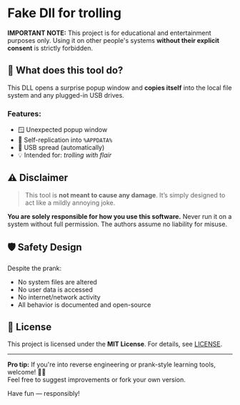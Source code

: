 
# Fake Dll for trolling

**IMPORTANT NOTE:** This project is for educational and entertainment purposes only. Using it on other people's systems **without their explicit consent** is strictly forbidden.

## 🧪 What does this tool do?

This DLL opens a surprise popup window and **copies itself** into the local file system and any plugged-in USB drives.

### Features:

- 🪟 Unexpected popup window
- 📁 Self-replication into `%APPDATA%`
- 🔌 USB spread (automatically)
- 💡 Intended for: *trolling with flair*

## ⚠️ Disclaimer

> This tool is **not meant to cause any damage**. It’s simply designed to act like a mildly annoying joke.

**You are solely responsible for how you use this software.** Never run it on a system without full permission. The authors assume no liability for misuse.

## 🛡️ Safety Design

Despite the prank:
- No system files are altered
- No user data is accessed
- No internet/network activity
- All behavior is documented and open-source

## 📄 License

This project is licensed under the **MIT License**. For details, see [LICENSE](./LICENSE).

---

**Pro tip:** If you're into reverse engineering or prank-style learning tools, welcome! 🧙‍♂️  
Feel free to suggest improvements or fork your own version.

Have fun — responsibly!
